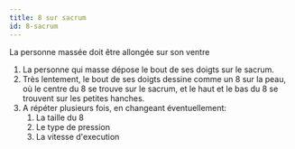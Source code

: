 ```yaml
---
title: 8 sur sacrum
id: 8-sacrum
---
```


La personne massée doit être allongée sur son ventre

1. La personne qui masse dépose le bout de ses doigts sur le sacrum.
2. Très lentement, le bout de ses doigts dessine comme un 8 sur la peau, où le centre du 8 se trouve sur le sacrum, et le haut et le bas du 8 se trouvent sur les petites hanches.
3. A répéter plusieurs fois, en changeant éventuellement:
    1. La taille du 8
    2. Le type de pression
    3. La vitesse d'execution
